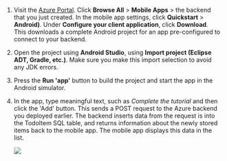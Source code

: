 
1. Visit the [Azure Portal]. Click **Browse All** > **Mobile Apps** > the backend that you just created. In the mobile app settings, click **Quickstart** > **Android)**. Under **Configure your client application**, click **Download**. This downloads a complete Android project for an app pre-configured to connect to your backend. 

2. Open the project using **Android Studio**, using **Import project (Eclipse ADT, Gradle, etc.)**. Make sure you make this import selection to avoid any JDK errors.

3. Press the **Run 'app'** button to build the project and start the app in the Android simulator.

4. In the app, type meaningful text, such as _Complete the tutorial_ and then click the 'Add' button. This sends a POST request to the Azure backend you deployed earlier. The backend inserts data from the request is into the TodoItem SQL table, and returns information about the newly stored items back to the mobile app. The mobile app displays this data in the list. 

    ![](./media/mobile-services-android-get-started/mobile-quickstart-startup-android.png)

[Azure Portal]: https://portal.azure.cn/
